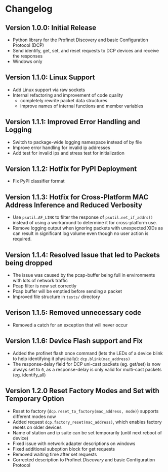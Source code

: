 # Changelog

## Version 1.0.0: Initial Release
* Python library for the Profinet Discovery and basic Configuration Protocol (DCP)
* Send identify, get, set, and reset requests to DCP devices and receive the responses
* Windows only

## Version 1.1.0: Linux Support
* Add Linux support via raw sockets
* Internal refactoring and improvement of code quality
    * completely rewrite packet data structures
    * improve names of internal functions and member variables

## Version 1.1.1: Improved Error Handling and Logging
* Switch to package-wide logging namespace instead of by file
* Improve error handling for invalid ip addresses
* Add test for invalid ips and stress test for initialization

## Version 1.1.2: Hotfix for PyPI Deployment
* Fix PyPI classifier format

## Version 1.1.3: Hotfix for Cross-Platform MAC Address Inference and Reduced Verbosity
* Use `psutil.AF_LINK` to filter the response of `psutil.net_if_addrs()` instead of using a workaround to determine it for cross-platform use.
* Remove logging output when ignoring packets with unexpected XIDs as can result in significant log volume even though no user action is required. 

## Version 1.1.4: Resolved Issue that led to Packets being dropped
* The issue was caused by the pcap-buffer being full in environments with lots of network traffic
* Pcap filter is now set correctly
* Pcap buffer will be emptied before sending a packet
* Improved file structure in `tests/` directory

## Verison 1.1.5: Removed unnecessary code
* Removed a catch for an exception that will never occur

## Version 1.1.6: Device Flash support and Fix
* Added the profinet flash once command (lets the LEDs of a device blink to help identifying it physically): `dcp.blink(mac_address)`
* The response-delay field for DCP uni-cast packets (eg. get/set) is now always set to `0`, as a response-delay is only valid for multi-cast packets (eg. identify_all)

## Version 1.2.0 Reset Factory Modes and Set with Temporary Option
* Reset to factory (`dcp.reset_to_factory(mac_address, mode)`) supports different modes now
* Added request `dcp.factory_reset(mac_address)`, which enables factory resets on older devices
* Name of station and ip suite can be set temporarily  (until next reboot of device)
* Fixed issue with network adapter descriptions on windows
* Fixed additional suboption block for get requests
* Removed waiting time after set requests
* Corrected description to Profinet _Discovery_ and basic Configuration Protocol
